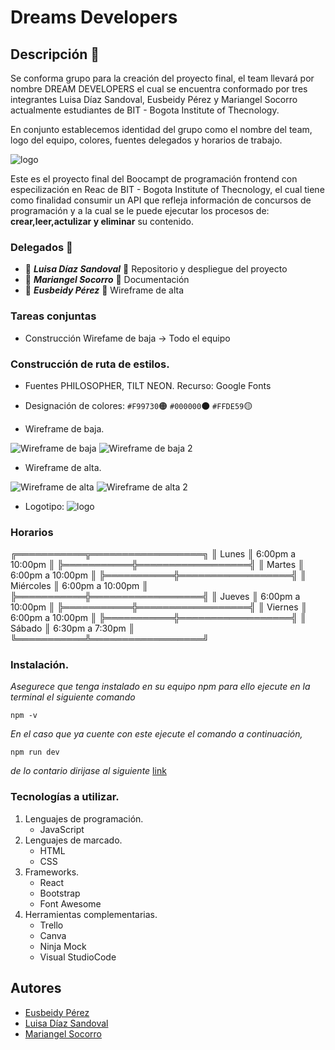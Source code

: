 
# Dreams Developers

## Descripción  :bookmark_tabs:

Se conforma grupo para la creación del proyecto final, el team llevará por nombre DREAM DEVELOPERS el cual se encuentra conformado por tres integrantes Luisa Díaz Sandoval, Eusbeidy Pérez y Mariangel Socorro actualmente estudiantes de BIT - Bogota Institute of Thecnology. 

En conjunto establecemos identidad del grupo como el nombre del team, logo del equipo, colores, fuentes delegados y horarios de trabajo. 

![logo](./src/img/logo.png)

 Este es el proyecto final del Boocampt de programación frontend con especilización en Reac de BIT - Bogota Institute of Thecnology, el cual tiene como finalidad consumir un API que refleja información de concursos de programación y a la cual se le puede ejecutar los procesos de: **crear,leer,actulizar y eliminar** su contenido.  



### Delegados :busts_in_silhouette:
-  :dizzy: ***Luisa Díaz Sandoval***  :dizzy:  Repositorio y despliegue del proyecto 
-  :dizzy: ***Mariangel Socorro*** :dizzy: Documentación  
- :dizzy: ***Eusbeidy Pérez*** :dizzy:  Wireframe de alta  

### Tareas conjuntas
- Construcción Wirefame de baja -> Todo el equipo


### Construcción de ruta de estilos. 
- Fuentes PHILOSOPHER, TILT NEON.  Recurso: Google Fonts
- Designación de colores: 
`#F99730`:orange_circle:
`#000000`:black_circle:
`#FFDE59`:yellow_circle:

- Wireframe de baja. 

![Wireframe de baja](./src/img/w1.jpg "Wireframe de baja") 
![Wireframe de baja 2](./src/img/w2.jpg "Wireframe de alta")


- Wireframe de alta. 

![Wireframe de alta](./src/img/w3.jpg) 
![Wireframe de alta 2](./src/img/w4.jpg)


- Logotipo:
![logo](./src/img/logo.png )

### Horarios

╔═══════════╦══════════════════╗
║ Lunes     ║ 6:00pm a 10:00pm ║
╠═══════════╬══════════════════╣
║ Martes    ║ 6:00pm a 10:00pm ║
╠═══════════╬══════════════════╣
║ Miércoles ║ 6:00pm a 10:00pm ║
╠═══════════╬══════════════════╣
║ Jueves    ║ 6:00pm a 10:00pm ║
╠═══════════╬══════════════════╣
║ Viernes   ║ 6:00pm a 10:00pm ║
╠═══════════╬══════════════════╣
║ Sábado    ║ 6:30pm a 7:30pm  ║
╚═══════════╩══════════════════╝

### Instalación. 
_Asegurece que tenga instalado en su equipo npm para ello ejecute en la terminal el siguiente comando_
```
npm -v
```

_En el caso que ya cuente con este ejecute el comando a continuación,_ 
```
npm run dev
```
_de lo contario dirijase al siguiente_  [link](https://co.video.search.yahoo.com/search/video?fr=mcafee&ei=UTF-8&p=como+intalar+npm&type=E210CO91215G0#id=1&vid=e14ce88f632f4bcd22ceba395d2bb249&action=click)

### Tecnologías a utilizar. 
1. Lenguajes de programación.
    - JavaScript
2. Lenguajes de marcado. 
    - HTML
    - CSS
3. Frameworks.
    - React
    - Bootstrap
    - Font Awesome
4. Herramientas complementarias.
    - Trello 
    - Canva
    - Ninja Mock
    - Visual StudioCode
    


## Autores 

- [Eusbeidy Pérez](https://www.linkedin.com/in/eusbeidy-perez)
- [Luisa Díaz Sandoval](https://www.linkedin.com/in/lufe-diaz-s/)
- [Mariangel Socorro](https://www.linkedin.com/in/mariangelsocorro/)

